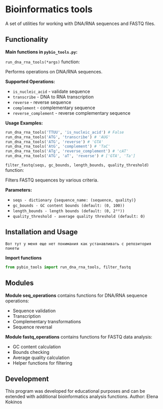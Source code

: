 # Bioinformatics tools

A set of utilities for working with DNA/RNA sequences and FASTQ files.

## Functionality

**Main functions in `pybio_tools.py`:**

 `run_dna_rna_tools(*args)` function:

Performs operations on DNA/RNA sequences.

**Supported Operations:**

- `is_nucleic_acid` - validate sequence
- `transcribe` - DNA to RNA transcription  
- `reverse` - reverse sequence
- `complement` - complementary sequence
- `reverse_complement` - reverse complementary sequence

**Usage Examples:**
```python
run_dna_rna_tools('TTUU', 'is_nucleic_acid') # False 
run_dna_rna_tools('ATG', 'transcribe') # 'AUG'
run_dna_rna_tools('ATG', 'reverse') # 'GTA'
run_dna_rna_tools('AtG', 'complement') # 'TaC'
run_dna_rna_tools('ATg', 'reverse_complement') # 'cAT'
run_dna_rna_tools('ATG', 'aT', 'reverse') # ['GTA', 'Ta']
```


`filter_fastq(seqs, gc_bounds, length_bounds, quality_threshold) ` function:

Filters FASTQ sequences by various criteria.

**Parameters:**

- `seqs - dictionary {sequence_name: (sequence, quality)}`
- `gc_bounds - GC content bounds (default: (0, 100))`
- `length_bounds - length bounds (default: (0, 2³²))`
- `quality_threshold - average quality threshold (default: 0)`

## Installation and Usage

~~~
Вот тут у меня еще нет понимания как устанавливать с репозитория пакеты
~~~

**Import functions**
~~~python
from pybio_tools import run_dna_rna_tools, filter_fastq
~~~

## Modules

**Module seq_operations**
contains functions for DNA/RNA sequence operations:
- Sequence validation
- Transcription
- Complementary transformations
- Sequence reversal

**Module fastq_operations**
contains functions for FASTQ data analysis:
- GC content calculation
- Bounds checking
- Average quality calculation
- Helper functions for filtering

## Development
This program was developed for educational purposes and can be extended with additional bioinformatics analysis functions.
Author: Elena Kokinos

